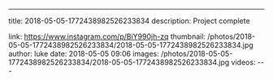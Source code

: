 ---
title: 2018-05-05-1772438982526233834
description: Project complete

link: https://www.instagram.com/p/BiY990jh-zq
thumbnail: /photos/2018-05-05-1772438982526233834/2018-05-05-1772438982526233834.jpg
author: luke
date: 2018-05-05 09:06
images: /photos/2018-05-05-1772438982526233834/2018-05-05-1772438982526233834.jpg
videos: ---

